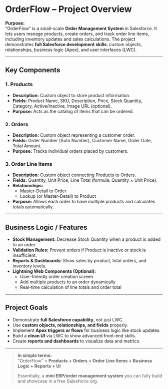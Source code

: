 # OrderFlow – Project Overview

**Purpose:**  
“OrderFlow” is a small-scale **Order Management System** in Salesforce. It lets users manage products, create orders, and track order line items, including inventory updates and sales calculations. The project demonstrates **full Salesforce development skills**: custom objects, relationships, business logic (Apex), and user interfaces (LWC).

---

## Key Components

### 1. Products
- **Description:** Custom object to store product information.  
- **Fields:** Product Name, SKU, Description, Price, Stock Quantity, Category, Active/Inactive, Image URL (optional).  
- **Purpose:** Acts as the catalog of items that can be ordered.

### 2. Orders
- **Description:** Custom object representing a customer order.  
- **Fields:** Order Number (Auto Number), Customer Name, Order Date, Total Amount.  
- **Purpose:** Tracks individual orders placed by customers.

### 3. Order Line Items
- **Description:** Custom object connecting Products to Orders.  
- **Fields:** Quantity, Unit Price, Line Total (formula: Quantity × Unit Price).  
- **Relationships:**  
  - Master-Detail to Order  
  - Lookup (or Master-Detail) to Product  
- **Purpose:** Allows each order to have multiple products and calculates totals automatically.

---

## Business Logic / Features

- **Stock Management:** Decrease Stock Quantity when a product is added to an order.  
- **Validation Rules:** Prevent orders if Product is inactive or stock is insufficient.  
- **Reports & Dashboards:** Show sales by product, total orders, and inventory levels.  
- **Lightning Web Components (Optional):**  
  - User-friendly order creation screen  
  - Add multiple products to an order dynamically  
  - Real-time calculation of line totals and order total

---

## Project Goals

- Demonstrate **full Salesforce capability**, not just LWC.  
- Use **custom objects, relationships, and fields** properly.  
- Implement **Apex triggers or flows** for business logic like stock updates.  
- Build a **clean UI** via LWC to show advanced front-end skills.  
- Create **reports and dashboards** to visualize data and metrics.

---

> **In simple terms:**  
> “OrderFlow” = **Products + Orders + Order Line Items + Business Logic + Reports + UI**  
>  
> Essentially, a **mini ERP/order management system** you can fully build and showcase in a free Salesforce org.
